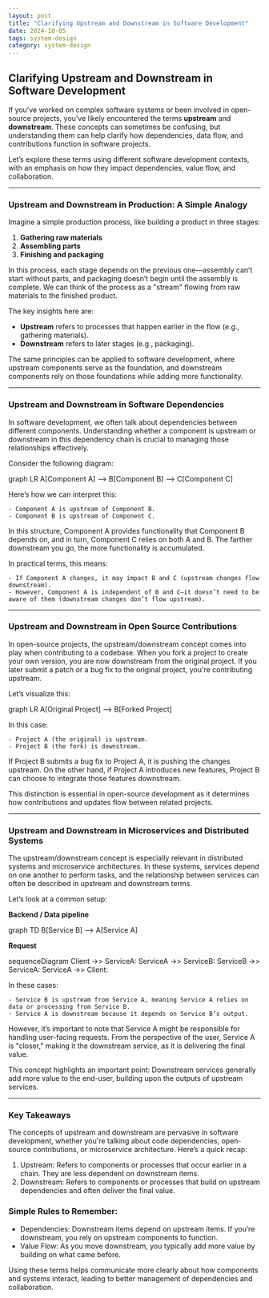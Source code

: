 ```yaml
---
layout: post
title: "Clarifying Upstream and Downstream in Software Development"
date: 2024-10-05
tags: system-design
category: system-design
---
```


## Clarifying Upstream and Downstream in Software Development

If you’ve worked on complex software systems or been involved in open-source projects, you’ve likely encountered the terms **upstream** and **downstream**. These concepts can sometimes be confusing, but understanding them can help clarify how dependencies, data flow, and contributions function in software projects.

Let’s explore these terms using different software development contexts, with an emphasis on how they impact dependencies, value flow, and collaboration.

---

### Upstream and Downstream in Production: A Simple Analogy

Imagine a simple production process, like building a product in three stages:

1. **Gathering raw materials**
2. **Assembling parts**
3. **Finishing and packaging**

In this process, each stage depends on the previous one—assembly can’t start without parts, and packaging doesn’t begin until the assembly is complete. We can think of the process as a "stream" flowing from raw materials to the finished product.

The key insights here are:

- **Upstream** refers to processes that happen earlier in the flow (e.g., gathering materials).
- **Downstream** refers to later stages (e.g., packaging).

The same principles can be applied to software development, where upstream components serve as the foundation, and downstream components rely on those foundations while adding more functionality.

---

### Upstream and Downstream in Software Dependencies

In software development, we often talk about dependencies between different components. Understanding whether a component is upstream or downstream in this dependency chain is crucial to managing those relationships effectively.

Consider the following diagram:

<div class="mermaid">
graph LR
    A[Component A] --> B[Component B] --> C[Component C]
</div>

Here’s how we can interpret this:

    - Component A is upstream of Component B.
    - Component B is upstream of Component C.

In this structure, Component A provides functionality that Component B depends on, and in turn, Component C relies on both A and B. The farther downstream you go, the more functionality is accumulated.

In practical terms, this means:

    - If Component A changes, it may impact B and C (upstream changes flow downstream).
    - However, Component A is independent of B and C—it doesn’t need to be aware of them (downstream changes don’t flow upstream).

---

### Upstream and Downstream in Open Source Contributions

In open-source projects, the upstream/downstream concept comes into play when contributing to a codebase. When you fork a project to create your own version, you are now downstream from the original project. If you later submit a patch or a bug fix to the original project, you're contributing upstream.

Let’s visualize this:

<div class="mermaid">
graph LR
    A[Original Project] --> B[Forked Project]
</div>

In this case:

    - Project A (the original) is upstream.
    - Project B (the fork) is downstream.

If Project B submits a bug fix to Project A, it is pushing the changes upstream. On the other hand, if Project A introduces new features, Project B can choose to integrate those features downstream.

This distinction is essential in open-source development as it determines how contributions and updates flow between related projects.

---

### Upstream and Downstream in Microservices and Distributed Systems

The upstream/downstream concept is especially relevant in distributed systems and microservice architectures. In these systems, services depend on one another to perform tasks, and the relationship between services can often be described in upstream and downstream terms.

Let’s look at a common setup:

**Backend / Data pipeline**
<div class="mermaid">
graph TD
    B[Service B] --> A[Service A]
</div>

**Request**
<div class="mermaid">
sequenceDiagram
    Client ->> ServiceA: 
    ServiceA ->> ServiceB: 
    ServiceB ->> ServiceA: 
    ServiceA ->> Client: 
</div>

In these cases:

    - Service B is upstream from Service A, meaning Service A relies on data or processing from Service B.
    - Service A is downstream because it depends on Service B’s output.

However, it’s important to note that Service A might be responsible for handling user-facing requests. From the perspective of the user, Service A is "closer," making it the downstream service, as it is delivering the final value.

This concept highlights an important point: Downstream services generally add more value to the end-user, building upon the outputs of upstream services.

---

### Key Takeaways

The concepts of upstream and downstream are pervasive in software development, whether you're talking about code dependencies, open-source contributions, or microservice architecture. Here’s a quick recap:

1. Upstream: Refers to components or processes that occur earlier in a chain. They are less dependent on downstream items.
2. Downstream: Refers to components or processes that build on upstream dependencies and often deliver the final value.

### Simple Rules to Remember:

- Dependencies: Downstream items depend on upstream items. If you’re downstream, you rely on upstream components to function.
- Value Flow: As you move downstream, you typically add more value by building on what came before.

Using these terms helps communicate more clearly about how components and systems interact, leading to better management of dependencies and collaboration.